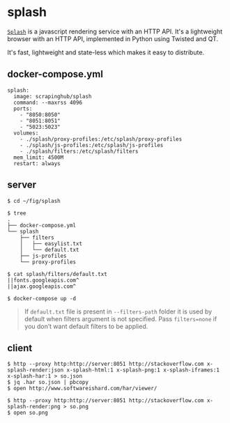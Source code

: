 splash
======

[`Splash`][1] is a javascript rendering service with an HTTP API. It's a
lightweight browser with an HTTP API, implemented in Python using Twisted and
QT.

It's fast, lightweight and state-less which makes it easy to distribute.

## docker-compose.yml

```
splash:
  image: scrapinghub/splash
  command: --maxrss 4096
  ports:
    - "8050:8050"
    - "8051:8051"
    - "5023:5023"
  volumes:
    - ./splash/proxy-profiles:/etc/splash/proxy-profiles
    - ./splash/js-profiles:/etc/splash/js-profiles
    - ./splash/filters:/etc/splash/filters
  mem_limit: 4500M
  restart: always
```

## server

```
$ cd ~/fig/splash

$ tree
.
├── docker-compose.yml
└── splash
    ├── filters
    │   ├── easylist.txt
    │   └── default.txt
    ├── js-profiles
    └── proxy-profiles

$ cat splash/filters/default.txt
||fonts.googleapis.com^
||ajax.googleapis.com^

$ docker-compose up -d
```

> If `default.txt` file is present in `--filters-path` folder it is used by default
> when filters argument is not specified. Pass `filters=none` if you don’t want
> default filters to be applied.

## client

```
$ http --proxy http:http://server:8051 http://stackoverflow.com x-splash-render:json x-splash-html:1 x-splash-png:1 x-splash-iframes:1 x-splash-har:1 > so.json
$ jq .har so.json | pbcopy
$ open http://www.softwareishard.com/har/viewer/

$ http --proxy http:http://server:8051 http://stackoverflow.com x-splash-render:png > so.png
$ open so.png
```

[1]: http://splash.readthedocs.org/en/latest/
